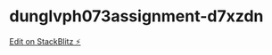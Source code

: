 # dunglvph073assignment-d7xzdn

[Edit on StackBlitz ⚡️](https://stackblitz.com/edit/dunglvph073assignment-d7xzdn)